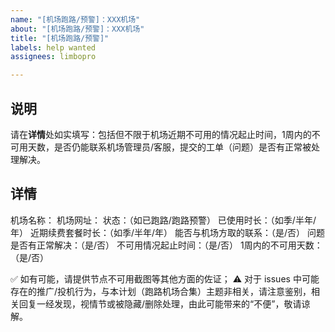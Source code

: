 ```yaml
---
name: "[机场跑路/预警]：XXX机场"
about: "[机场跑路/预警]：XXX机场"
title: "[机场跑路/预警]"
labels: help wanted
assignees: limbopro

---
```


## 说明

请在**详情**处如实填写：包括但不限于机场近期不可用的情况起止时间，1周内的不可用天数，是否仍能联系机场管理员/客服，提交的工单（问题）是否有正常被处理解决。

## 详情

机场名称：
机场网址：
状态：（如已跑路/跑路预警）
已使用时长：（如季/半年/年）
近期续费套餐时长：（如季/半年/年）
能否与机场方取的联系：（是/否）
问题是否有正常解决：（是/否）
不可用情况起止时间：（是/否）
1周内的不可用天数：（是/否）

✅ 如有可能，请提供节点不可用截图等其他方面的佐证；
⚠️ 对于 issues 中可能存在的推广/投机行为，与本计划（跑路机场合集）主题非相关，请注意鉴别，相关回复一经发现，视情节或被隐藏/删除处理，由此可能带来的“不便”，敬请谅解。

